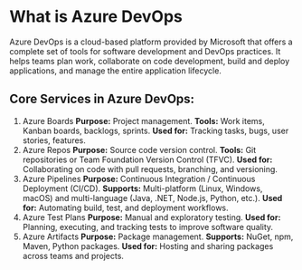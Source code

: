 # What is Azure DevOps
Azure DevOps is a cloud-based platform provided by Microsoft that offers a complete set of tools for software development and DevOps practices. It helps teams plan work, collaborate on code development, build and deploy applications, and manage the entire application lifecycle.

## Core Services in Azure DevOps:
1. Azure Boards
**Purpose:** Project management.
**Tools:** Work items, Kanban boards, backlogs, sprints.
**Used for:** Tracking tasks, bugs, user stories, features.
2. Azure Repos
**Purpose:** Source code version control.
**Tools:** Git repositories or Team Foundation Version Control (TFVC).
**Used for:** Collaborating on code with pull requests, branching, and versioning.
3. Azure Pipelines
**Purpose:** Continuous Integration / Continuous Deployment (CI/CD).
**Supports:** Multi-platform (Linux, Windows, macOS) and multi-language (Java, .NET, Node.js, Python, etc.).
**Used for:** Automating build, test, and deployment workflows.
4. Azure Test Plans
**Purpose:** Manual and exploratory testing.
**Used for:** Planning, executing, and tracking tests to improve software quality.
5. Azure Artifacts
**Purpose:** Package management.
**Supports:** NuGet, npm, Maven, Python packages.
**Used for:** Hosting and sharing packages across teams and projects.

